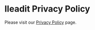 # Ileadit Privacy Policy

Please visit our [Privacy Policy](https://ileadit-app.github.io/ileadit-privacy/index.html) page.
